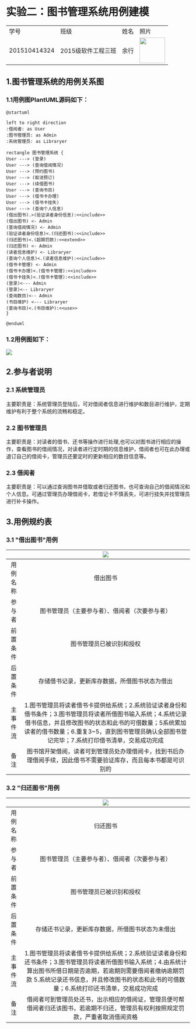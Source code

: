 # 实验二：图书管理系统用例建模
<table>
<tr>
<td>学号</td>
<td>班级</td>
<td>姓名</td>
<td>照片</td>
</tr>
<tr>
<td>201510414324</td>
<td>2015级软件工程三班</td>
<td>余行</td>
<td><img src="myself.jpg" width="70"/></td>
</tr>
</table>

## 1.图书管理系统的用例关系图
### 1.1用例图PlantUML源码如下：
    
    @startuml

    left to right direction
    :借阅者: as User
    :图书管理员: as Admin
    :系统管理员: as Libraryer

    rectangle 图书管理系统 {
    User ---> (登录)
    User ---> (查询借阅情况)
    User ---> (预约图书)
    User ---> (取消预订)
    User ---> (续借图书)
    User ---> (查询书目)
    User ---> (借书卡办理)
    User ---> (借书卡挂失)
    User ---> (查询个人信息)
    (借出图书).>(验证读者身份信息):<<include>>
    (借出图书) <- Admin
    (查询借阅情况) <- Admin
    (验证读者身份信息)<.(归还图书):<<include>>
    (归还图书)<.(超期罚款):<<extend>>
    (归还图书) <- Admin
    (读者信息维护) <- Libraryer
    (查询个人信息)<.(读者信息维护):<<include>>
    (借书卡管理) <- Admin
    (借书卡办理)<.(借书卡管理):<<include>>
    (借书卡挂失)<.(借书卡管理):<<include>>
    (登录)<--- Admin
    (登录)<-- Libraryer
    (查询数目)<-- Admin
    (书目维护) <--- Libraryer
    (查询书目)<.(书目维护):<<use>>
    }

    @enduml
### 1.2用例图如下：
![](lib01.png)

## 2.参与者说明
### 2.1 系统管理员
主要职责是：系统管理员登陆后，可对借阅者信息进行维护和数目进行维护，定期维护有利于整个系统的流畅和稳定。
### 2.2 图书管理员
主要职责是：对读者的借书、还书等操作进行处理,也可以对图书进行相应的操作，查看图书的借阅情况，对读者进行定时期的信息维护，借阅者也可在此办理或退订自己的借阅卡，管理员还要定时的更新相应的数目信息等。
### 2.3 借阅者
主要职责是：可以通过查询图书并借取或者归还图书，也可查询自己的借阅情况和个人信息。可通过管理员办理借阅卡，若借记卡不慎丢失，可进行挂失并找管理员进行补卡操作。
## 3.用例规约表
### 3.1 "借出图书"用例
| | ![](lib02.png)|
|:------:|:------:|
|用例名称|借出图书|  
|参与者|图书管理员（主要参与者）、借阅者（次要参与者）|
|前置条件|图书管理员已被识别和授权|
|后置条件|存储借书记录，更新库存数据，所借图书状态为借出|
|主事件流|1.图书管理员将读者借书卡提供给系统；2.系统验证读者身份和借书条件；3.图书管理员将读者所借图书输入系统；4.系统记录借书信息，并且修改图书的状态和此书的可借数量；5系统累加读者的借书数量；6.重复3~5，直到图书管理员确认全部图书登记完毕；7.系统打印借书清单，交易成功完成|
|备注|图书馆开架借阅，读者可到管理员处办理借阅卡，找到书后办理借阅手续，因此借书不需要验证库存，而且每本书都是可识别的|
### 3.2 "归还图书"用例
| | ![](lib03.png)|
|:------:|:------:|
 |用例名称|归还图书|  
 |参与者|图书管理员（主要参与者）、借阅者（次要参与者）|
 |前置条件|图书管理员已被识别和授权|
 |后置条件|存储还书记录，更新库存数据，所借图书状态为未借出|
 |主事件流|1.图书管理员将读者借书卡提供给系统；2.系统验证读者身份和还书条件；3.图书管理员将读者所借图书输入系统；4.由系统计算出图书所借日期是否逾期，若逾期则需要借阅者缴纳逾期罚款 5.系统记录还书信息，并且修改图书的状态和此书的可借数量；6.系统打印还书清单，交易成功完成|
 |备注|借阅者可到管理员处还书，出示相应的借阅证，管理员便可帮借阅者归还该图书，若逾期不归还，管理员有权利按照规定罚款，严重者取消借阅资格|